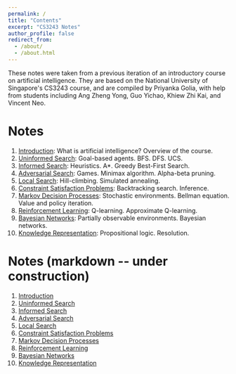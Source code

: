 ```yaml
---
permalink: /
title: "Contents"
excerpt: "CS3243 Notes"
author_profile: false
redirect_from: 
  - /about/
  - /about.html
---
```


These notes were taken from a previous iteration of an introductory course on artificial intelligence. They are based on the National University of Singapore's CS3243 course, and are compiled by Priyanka Golia, with help from students including Ang Zheng Yong, Guo Yichao, Khiew Zhi Kai, and Vincent Neo.

Notes
======
1. [Introduction](/files/l1.pdf): What is artificial intelligence? Overview of the course.
1. [Uninformed Search](/files/l2.pdf): Goal-based agents. BFS. DFS. UCS.
1. [Informed Search](/files/l3.pdf): Heuristics. A\*. Greedy Best-First Search.
1. [Adversarial Search](/files/l4.pdf): Games. Minimax algorithm. Alpha-beta pruning.
1. [Local Search](/files/l5.pdf): Hill-climbing. Simulated annealing.
1. [Constraint Satisfaction Problems](/files/l6.pdf): Backtracking search. Inference.
1. [Markov Decision Processes](/files/l7.pdf): Stochastic environments. Bellman equation. Value and policy iteration.
1. [Reinforcement Learning](/files/l8.pdf): Q-learning. Approximate Q-learning.
1. [Bayesian Networks](/files/l9.pdf): Partially observable environments. Bayesian networks.
1. [Knowledge Representation](/files/l10.pdf): Propositional logic. Resolution.


Notes (markdown -- under construction)
======
1. [Introduction](/files/l1/)
1. [Uninformed Search](/files/l2/)
1. [Informed Search](/files/l3/)
1. [Adversarial Search](/files/l4/)
1. [Local Search](/files/l5/)
1. [Constraint Satisfaction Problems](/files/l6/)
1. [Markov Decision Processes](/files/l7/)
1. [Reinforcement Learning](/files/l8/)
1. [Bayesian Networks](/files/l9/)
1. [Knowledge Representation](/files/l10/)

